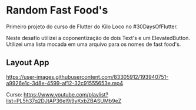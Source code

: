 # Random Fast Food's

Primeiro projeto do curso de Flutter do Kilo Loco no #30DaysOfFlutter. 

Neste desafío utilizei a coponentização de dois Text's e um ElevatedButton. Utilizei uma lista mocada em uma arquivo para os nomes de fast food's.

## Layout App

https://user-images.githubusercontent.com/83305912/193940751-a9926e1c-3d8e-4599-af12-32c91555653e.mp4



Curso: https://www.youtube.com/playlist?list=PL5h37q2DJtAP36eI9j9yKxbZBASUMb9eZ
